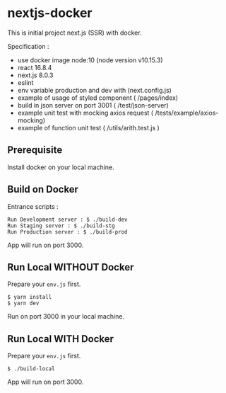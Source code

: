# nextjs-docker

This is initial project next.js (SSR) with docker.

Specification :
* use docker image node:10 (node version v10.15.3)
* react 16.8.4
* next.js 8.0.3
* eslint
* env variable production and dev with (next.config.js)
* example of usage of styled component ( /pages/index)
* build in json server on port 3001 ( /test/json-server)
* example unit test with mocking axios request ( /tests/example/axios-mocking)
* example of function unit test ( /utils/arith.test.js )

## Prerequisite

Install docker on your local machine.

## Build on Docker 

Entrance scripts :
```
Run Development server : $ ./build-dev
Run Staging server : $ ./build-stg
Run Production server : $ ./build-prod
```
App will run on port 3000.

## Run Local WITHOUT Docker

Prepare your `env.js` first. 

```
$ yarn install
$ yarn dev
```
Run on port 3000 in your local machine. 

## Run Local WITH Docker

Prepare your `env.js` first. 

```
$ ./build-local
```
App will run on port 3000.